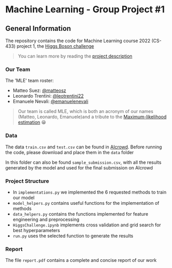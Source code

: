 # Machine Learning - Group Project #1

## General Information

The repository contains the code for Machine Learning course 2022 (CS-433) project 1, the [Higgs Boson challenge](https://www.aicrowd.com/challenges/epfl-machine-learning-higgs/leaderboards)

> You can learn more by reading the [project description](ProjectDescription.pdf)

### Our Team

The 'MLE' team roster:
- Matteo Suez: [@matteosz](https://github.com/matteosz)
- Leonardo Trentini: [@leotrentini22](https://github.com/leotrentini22)
- Emanuele Nevali: [@emanuelenevali](https://github.com/emanuelenevali)

> Our team is called MLE, which is both an acronym of our names (Matteo, Leonardo, Emanuele)and a tribute to the [Maximum-likelihood estimation](https://en.wikipedia.org/wiki/Maximum_likelihood_estimation) :grin:

### Data

The data `train.csv` and `test.csv` can be found in [AIcrowd](https://www.aicrowd.com/challenges/epfl-machine-learning-higgs/dataset_files). Before running the code, please download and place them in the `data` folder

In this folder can also be found `sample_submission.csv`, with all the results generated by the model and used for the final submission on AIcrowd


### Project Structure

- In `implementations.py` we implemented the 6 requested methods to train our model
- `model_helpers.py` contains useful functions for the implementation of methods
- `data_helpers.py` contains the functions implemented for feature engineering and preprocessing
- `HiggsChallenge.ipynb` implements cross validation and grid search for best hyperparameters
- `run.py` uses the selected function to generate the results

### Report

The file `report.pdf` contains a complete and concise report of our work

